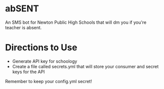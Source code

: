# abSENT

An SMS bot for Newton Public High Schools that will dm you if you're teacher is absent.

# Directions to Use
- Generate API key for schoology
- Create a file called secrets.yml that will store your consumer and secret keys for the API

Remember to keep your config.yml secret!